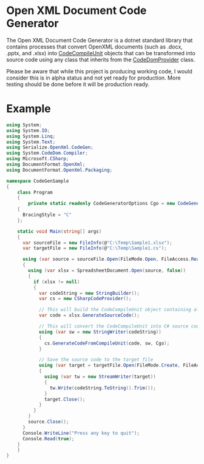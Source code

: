 Open XML Document Code Generator
================================
The Open XML Document Code Generator is a dotnet standard library that contains processes that convert OpenXML documents (such as .docx, .pptx, and .xlsx) into [CodeCompileUnit](https://docs.microsoft.com/en-us/dotnet/api/system.codedom.codecompileunit?view=netcore-3.1) objects that can be transformed into source code using any class that inherits from the [CodeDomProvider](https://docs.microsoft.com/en-us/dotnet/api/system.codedom.compiler.codedomprovider?view=netcore-3.1) class.

Please be aware that while this project is producing working code, I would consider this is in alpha status and not yet ready for production.  More testing should be done before it will be production ready.

# Example
```cs
using System;
using System.IO;
using System.Linq;
using System.Text;
using Serialize.OpenXml.CodeGen;
using System.CodeDom.Compiler;
using Microsoft.CSharp;
using DocumentFormat.OpenXml;
using DocumentFormat.OpenXml.Packaging;

namespace CodeGenSample
{
    class Program
    {
        private static readonly CodeGeneratorOptions Cgo = new CodeGeneratorOptions()
	{
	  BracingStyle = "C"
	};

	static void Main(string[] args)
	{
	  var sourceFile = new FileInfo(@"C:\Temp\Sample1.xlsx");
	  var targetFile = new FileInfo(@"C:\Temp\Sample1.cs");

	  using (var source = sourceFile.Open(FileMode.Open, FileAccess.Read, FileShare.Read))
	  {
		using (var xlsx = SpreadsheetDocument.Open(source, false))
		{
		  if (xlsx != null)
		  {
		    var codeString = new StringBuilder();
			var cs = new CSharpCodeProvider();

			// This will build the CodeCompileUnit object containing all of the commands that would create the source code to rebuild Sample1.xlsx
			var code = xlsx.GenerateSourceCode();

			// This will convert the CodeCompileUnit into C# source code
			using (var sw = new StringWriter(codeString))
			{
			  cs.GenerateCodeFromCompileUnit(code, sw, Cgo);
			}

			// Save the source code to the target file
			using (var target = targetFile.Open(FileMode.Create, FileAccess.ReadWrite))
			{
			  using (var tw = new StreamWriter(target))
			  {
			    tw.Write(codeString.ToString().Trim());
			  }
			  target.Close();
			}
		  }
		}
		source.Close();
	  }
	  Console.WriteLine("Press any key to quit");
	  Console.Read(true);
	}
    }
}
```
